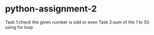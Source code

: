 # python-assignment-2
Task 1:check the given number is odd or even 
Task 2:sum of the 1 to 50 using for loop  
